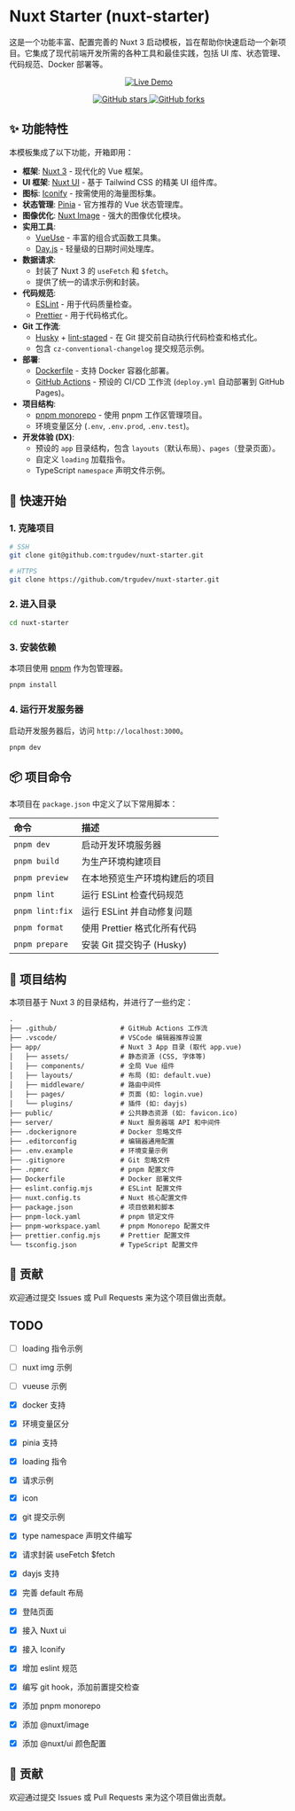 
# Nuxt Starter (nuxt-starter)

这是一个功能丰富、配置完善的 Nuxt 3 启动模板，旨在帮助你快速启动一个新项目。它集成了现代前端开发所需的各种工具和最佳实践，包括 UI 库、状态管理、代码规范、Docker 部署等。


<p align="center"> <a href="https://trgudev.github.io/nuxt-starter/" target="_blank"> <img src="https://img.shields.io/badge/-%E5%9C%A8%E7%BA%BF%E9%A2%84%E8%A7%88-brightgreen?style=for-the-badge&logo=githubpages" alt="Live Demo"> </a> </p>

<p align="center"> 
  <!-- <a href="https://github.com/trgudev/nuxt-starter/blob/main/LICENSE" target="_blank">
    <img src="https://img.shields.io/github/license/trgudev/nuxt-starter?style=flat-square" alt="GitHub License"> 
  </a>  -->
  <a href="https://github.com/trgudev/nuxt-starter/stargazers" target="_blank">
    <img src="https://img.shields.io/github/stars/trgudev/nuxt-starter?style=flat-square" alt="GitHub stars"> 
  </a> 
  <a href="https://github.com/trgudev/nuxt-starter/network" target="_blank"> 
    <img src="https://img.shields.io/github/forks/trgudev/nuxt-starter?style=flat-square" alt="GitHub forks"> 
  </a> 
</p>

## ✨ 功能特性

本模板集成了以下功能，开箱即用：

  - **框架**: [Nuxt 3](https://nuxt.com/) - 现代化的 Vue 框架。
  - **UI 框架**: [Nuxt UI](https://ui.nuxt.com/) - 基于 Tailwind CSS 的精美 UI 组件库。
  - **图标**: [Iconify](https://iconify.design/) - 按需使用的海量图标集。
  - **状态管理**: [Pinia](https://pinia.vuejs.org/) - 官方推荐的 Vue 状态管理库。
  - **图像优化**: [Nuxt Image](https://image.nuxt.com/) - 强大的图像优化模块。
  - **实用工具**:
      - [VueUse](https://vueuse.org/) - 丰富的组合式函数工具集。
      - [Day.js](https://day.js.org/) - 轻量级的日期时间处理库。
  - **数据请求**:
      - 封装了 Nuxt 3 的 `useFetch` 和 `$fetch`。
      - 提供了统一的请求示例和封装。
  - **代码规范**:
      - [ESLint](https://eslint.org/) - 用于代码质量检查。
      - [Prettier](https://prettier.io/) - 用于代码格式化。
  - **Git 工作流**:
      - [Husky](https://typicode.github.io/husky/) + [lint-staged](https://github.com/okonet/lint-staged) - 在 Git 提交前自动执行代码检查和格式化。
      - 包含 `cz-conventional-changelog` 提交规范示例。
  - **部署**:
      - [Dockerfile](https://www.docker.com/) - 支持 Docker 容器化部署。
      - [GitHub Actions](https://github.com/features/actions) - 预设的 CI/CD 工作流 (`deploy.yml` 自动部署到 GitHub Pages)。
  - **项目结构**:
      - [pnpm monorepo](https://pnpm.io/workspaces) - 使用 pnpm 工作区管理项目。
      - 环境变量区分 (`.env`, `.env.prod`, `.env.test`)。
  - **开发体验 (DX)**:
      - 预设的 `app` 目录结构，包含 `layouts`（默认布局）、`pages`（登录页面）。
      - 自定义 `loading` 加载指令。
      - TypeScript `namespace` 声明文件示例。

## 🚀 快速开始

### 1\. 克隆项目

```bash
# SSH
git clone git@github.com:trgudev/nuxt-starter.git

# HTTPS
git clone https://github.com/trgudev/nuxt-starter.git
```

### 2\. 进入目录

```bash
cd nuxt-starter
```

### 3\. 安装依赖

本项目使用 [pnpm](https://pnpm.io/) 作为包管理器。

```bash
pnpm install
```

### 4\. 运行开发服务器

启动开发服务器后，访问 `http://localhost:3000`。

```bash
pnpm dev
```

## 📦 项目命令

本项目在 `package.json` 中定义了以下常用脚本：

| 命令 | 描述 |
| :--- | :--- |
| `pnpm dev` | 启动开发环境服务器 |
| `pnpm build` | 为生产环境构建项目 |
| `pnpm preview` | 在本地预览生产环境构建后的项目 |
| `pnpm lint` | 运行 ESLint 检查代码规范 |
| `pnpm lint:fix` | 运行 ESLint 并自动修复问题 |
| `pnpm format` | 使用 Prettier 格式化所有代码 |
| `pnpm prepare` | 安装 Git 提交钩子 (Husky) |

## 📁 项目结构

本项目基于 Nuxt 3 的目录结构，并进行了一些约定：

```
.
├── .github/                # GitHub Actions 工作流
├── .vscode/                # VSCode 编辑器推荐设置
├── app/                    # Nuxt 3 App 目录 (取代 app.vue)
│   ├── assets/             # 静态资源 (CSS, 字体等)
│   ├── components/         # 全局 Vue 组件
│   ├── layouts/            # 布局 (如: default.vue)
│   ├── middleware/         # 路由中间件
│   ├── pages/              # 页面 (如: login.vue)
│   └── plugins/            # 插件 (如: dayjs)
├── public/                 # 公共静态资源 (如: favicon.ico)
├── server/                 # Nuxt 服务器端 API 和中间件
├── .dockerignore           # Docker 忽略文件
├── .editorconfig           # 编辑器通用配置
├── .env.example            # 环境变量示例
├── .gitignore              # Git 忽略文件
├── .npmrc                  # pnpm 配置文件
├── Dockerfile              # Docker 部署文件
├── eslint.config.mjs       # ESLint 配置文件
├── nuxt.config.ts          # Nuxt 核心配置文件
├── package.json            # 项目依赖和脚本
├── pnpm-lock.yaml          # pnpm 锁定文件
├── pnpm-workspace.yaml     # pnpm Monorepo 配置文件
├── prettier.config.mjs     # Prettier 配置文件
└── tsconfig.json           # TypeScript 配置文件
```

## 🤝 贡献

欢迎通过提交 Issues 或 Pull Requests 来为这个项目做出贡献。

## TODO

- [ ] loading 指令示例
- [ ] nuxt img 示例
- [ ] vueuse 示例

- [x] docker 支持
- [x] 环境变量区分
- [x] pinia 支持
- [x] loading 指令
- [x] 请求示例
- [x] icon
- [x] git 提交示例
- [x] type namespace 声明文件编写
- [x] 请求封装 useFetch $fetch 
- [x] dayjs 支持 
- [x] 完善 default 布局
- [x] 登陆页面
- [x] 接入 Nuxt ui
- [x] 接入 Iconify
- [x] 增加 eslint 规范
- [x] 编写 git hook，添加前置提交检查
- [x] 添加 pnpm monorepo
- [x] 添加 @nuxt/image
- [x] 添加 @nuxt/ui 颜色配置

## 🤝 贡献

欢迎通过提交 Issues 或 Pull Requests 来为这个项目做出贡献。



